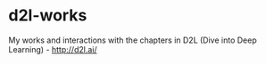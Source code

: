 # d2l-works
My works and interactions with the chapters in D2L (Dive into Deep Learning) - http://d2l.ai/
